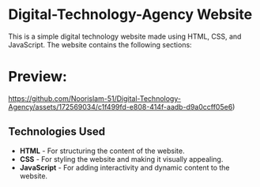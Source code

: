 # Digital-Technology-Agency Website

This is a simple digital technology website made using HTML, CSS, and JavaScript. The website contains the following sections:

# Preview:  
https://github.com/Noorislam-51/Digital-Technology-Agency/assets/172569034/c1f499fd-e808-414f-aadb-d9a0ccff05e6)

## Technologies Used

- **HTML** - For structuring the content of the website.
- **CSS** - For styling the website and making it visually appealing.
- **JavaScript** - For adding interactivity and dynamic content to the website.


